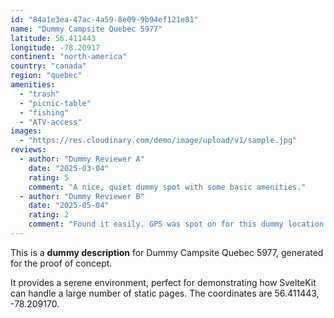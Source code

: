 ```yaml
---
id: "84a1e3ea-47ac-4a59-8e09-9b94ef121e81"
name: "Dummy Campsite Quebec 5977"
latitude: 56.411443
longitude: -78.20917
continent: "north-america"
country: "canada"
region: "quebec"
amenities:
  - "trash"
  - "picnic-table"
  - "fishing"
  - "ATV-access"
images:
  - "https://res.cloudinary.com/demo/image/upload/v1/sample.jpg"
reviews:
  - author: "Dummy Reviewer A"
    date: "2025-03-04"
    rating: 5
    comment: "A nice, quiet dummy spot with some basic amenities."
  - author: "Dummy Reviewer B"
    date: "2025-05-04"
    rating: 2
    comment: "Found it easily. GPS was spot on for this dummy location."
---
```


This is a **dummy description** for Dummy Campsite Quebec 5977, generated for the proof of concept.

It provides a serene environment, perfect for demonstrating how SvelteKit can handle a large number of static pages. The coordinates are 56.411443, -78.209170.
